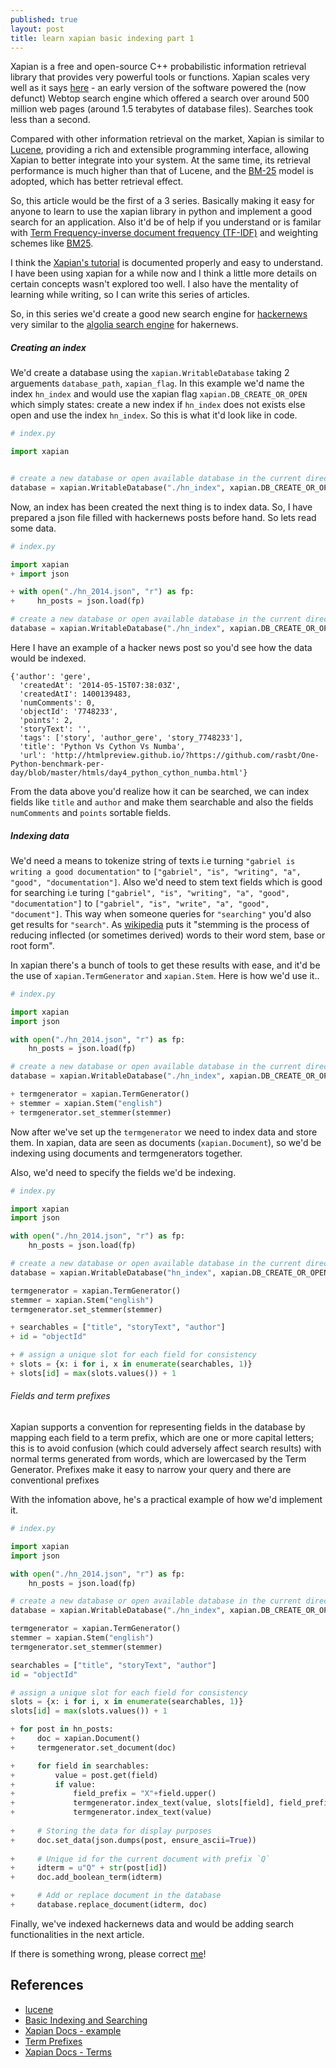 ```yaml
---
published: true
layout: post
title: learn xapian basic indexing part 1
---
```

Xapian is a free and open-source C++ probabilistic information retrieval library that provides very powerful tools or functions. Xapian scales very well as it says [here](https://xapian.org/docs/scalability.html#:~:text=People%20often%20want%20to%20know,1.5%20terabytes%20of%20database%20files) - an early version of the software powered the (now defunct) Webtop search engine which offered a search over around 500 million web pages (around 1.5 terabytes of database files). Searches took less than a second.

Compared with other information retrieval on the market, Xapian is similar to [Lucene](https://lucene.apache.org/), providing a rich and extensible programming interface, allowing Xapian to better integrate into your system. At the same time, its retrieval performance is much higher than that of Lucene, and the [BM-25](https://xapian.org/docs/bm25.html) model is adopted, which has better retrieval effect.

So, this article would be the first of a 3 series. Basically making it easy for anyone to learn to use the xapian library in python and implement a good search for an application. Also it'd be of help if you understand or is familar with [Term Frequency-inverse document frequency (TF-IDF)](https://en.wikipedia.org/wiki/Tf%E2%80%93idf) and weighting schemes like [BM25](https://xapian.org/docs/bm25.html).

I think the [Xapian's tutorial](https://getting-started-with-xapian.readthedocs.io/en/latest/index.html) is documented properly and easy to understand. I have been using xapian for a while now and I think a little more details on certain concepts wasn't explored too well. I also have the mentality of learning while writing, so I can write this series of articles. 

So, in this series we'd create a good new search engine for [hackernews](https://news.ycombinator.com/) very similar to the [algolia search engine](https://hn.algolia.com/) for hakernews.

##### Creating an index

We'd create a database using the `xapian.WritableDatabase` taking 2 arguements `database_path`, `xapian_flag`. In this example we'd name the index `hn_index` and would use the xapian flag `xapian.DB_CREATE_OR_OPEN` which simply states: create a new index if `hn_index` does not exists else open and use the index `hn_index`. So this is what it'd look like in code.

```python
# index.py

import xapian


# create a new database or open available database in the current directory
database = xapian.WritableDatabase("./hn_index", xapian.DB_CREATE_OR_OPEN)
```

Now, an index has been created the next thing is to index data. So, I have prepared a json file filled with hackernews posts before hand. So lets read some data.

```python
# index.py

import xapian
+ import json

+ with open("./hn_2014.json", "r") as fp:
+     hn_posts = json.load(fp)

# create a new database or open available database in the current directory
database = xapian.WritableDatabase("./hn_index", xapian.DB_CREATE_OR_OPEN)
```
Here I have an example of a hacker news post so you'd see how the data would be indexed.

```
{'author': 'gere',
  'createdAt': '2014-05-15T07:38:03Z',
  'createdAtI': 1400139483,
  'numComments': 0,
  'objectId': '7748233',
  'points': 2,
  'storyText': '',
  'tags': ['story', 'author_gere', 'story_7748233'],
  'title': 'Python Vs Cython Vs Numba',
  'url': 'http://htmlpreview.github.io/?https://github.com/rasbt/One-Python-benchmark-per-day/blob/master/htmls/day4_python_cython_numba.html'}
```

From the data above you'd realize how it can be searched, we can index fields like `title` and `author` and make them searchable and also the fields `numComments` and `points` sortable fields.


##### Indexing data

We'd need a means to tokenize string of texts i.e turning `"gabriel is writing a good documentation"` to `["gabriel", "is", "writing", "a", "good", "documentation"]`. Also we'd need to stem text fields which is good for searching i.e turing `["gabriel", "is", "writing", "a", "good", "documentation"]` to `["gabriel", "is", "write", "a", "good", "document"]`. This way when someone queries for `"searching"` you'd also get results for `"search"`. As [wikipedia](https://en.wikipedia.org/wiki/Stemming) puts it "stemming is the process of reducing inflected (or sometimes derived) words to their word stem, base or root form".

In xapian there's a bunch of tools to get these results with ease, and it'd be the use of `xapian.TermGenerator` and `xapian.Stem`. Here is how we'd use it..

```python
# index.py

import xapian
import json

with open("./hn_2014.json", "r") as fp:
    hn_posts = json.load(fp)

# create a new database or open available database in the current directory
database = xapian.WritableDatabase("./hn_index", xapian.DB_CREATE_OR_OPEN)

+ termgenerator = xapian.TermGenerator()
+ stemmer = xapian.Stem("english")
+ termgenerator.set_stemmer(stemmer)
```

Now after we've set up the `termgenerator` we need to index data and store them. In xapian, data are seen as documents (`xapian.Document`), so we'd be indexing using documents and termgenerators together. 

Also, we'd need to specify the fields we'd be indexing.

```python
# index.py

import xapian
import json

with open("./hn_2014.json", "r") as fp:
    hn_posts = json.load(fp)

# create a new database or open available database in the current directory
database = xapian.WritableDatabase("hn_index", xapian.DB_CREATE_OR_OPEN)

termgenerator = xapian.TermGenerator()
stemmer = xapian.Stem("english")
termgenerator.set_stemmer(stemmer)

+ searchables = ["title", "storyText", "author"]
+ id = "objectId"

+ # assign a unique slot for each field for consistency
+ slots = {x: i for i, x in enumerate(searchables, 1)}
+ slots[id] = max(slots.values()) + 1
```

###### Fields and term prefixes

Xapian supports a convention for representing fields in the database by mapping each field to a term prefix, which are one or more capital letters; this is to avoid confusion (which could adversely affect search results) with normal terms generated from words, which are lowercased by the Term Generator. Prefixes make it easy to narrow your query and there are conventional prefixes

With the infomation above, he's a practical example of how we'd implement it.

```python
# index.py

import xapian
import json

with open("./hn_2014.json", "r") as fp:
    hn_posts = json.load(fp)

# create a new database or open available database in the current directory
database = xapian.WritableDatabase("./hn_index", xapian.DB_CREATE_OR_OPEN)

termgenerator = xapian.TermGenerator()
stemmer = xapian.Stem("english")
termgenerator.set_stemmer(stemmer)

searchables = ["title", "storyText", "author"]
id = "objectId"

# assign a unique slot for each field for consistency
slots = {x: i for i, x in enumerate(searchables, 1)}
slots[id] = max(slots.values()) + 1

+ for post in hn_posts:
+     doc = xapian.Document()
+     termgenerator.set_document(doc)

+     for field in searchables:
+         value = post.get(field)
+         if value:
+             field_prefix = "X"+field.upper()
+             termgenerator.index_text(value, slots[field], field_prefix)
+             termgenerator.index_text(value)
    
+     # Storing the data for display purposes
+     doc.set_data(json.dumps(post, ensure_ascii=True))
	
+     # Unique id for the current document with prefix `Q`
+     idterm = u"Q" + str(post[id])
+     doc.add_boolean_term(idterm)

+     # Add or replace document in the database
+     database.replace_document(idterm, doc)
```

Finally, we've indexed hackernews data and would be adding search functionalities in the next article.

If there is something wrong, please correct [me](https://keosariel.github.io/about)!

References
-------

- [lucene](https://lucene.apache.org/)
- [Basic Indexing and Searching](https://www.coder4.com/archives/2218)
- [Xapian Docs - example](https://getting-started-with-xapian.readthedocs.io/en/latest/practical_example/indexing/writing_the_code.html)
- [Term Prefixes](https://xapian.org/docs/omega/termprefixes.html)
- [Xapian Docs - Terms](https://getting-started-with-xapian.readthedocs.io/en/latest/concepts/indexing/terms.html)
